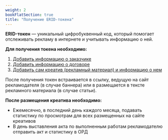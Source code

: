 ```yaml
---
weight: 2
bookFlatSection: true
title: "Получение ERID-токена"
---
```


**ERID-токен** — уникальный цифробуквенный код, который помогает отслеживать рекламу в интернете и учитывать информацию о ней.
 
**Для получения токена необходимо:**
1. [Добавить информацию о заказчике](./add-client)
1. [Добавить информацию о договоре ](./add-contract)
1. [Добавить сам креатив (рекламный материал) и информацию о нем](./add-creative)

После получения токен встраивается в ссылку, ведущую на сайт рекламодателя (в случае баннера) или в размещается в тексте рекламного материала (в случае статьи).

**После размещения креатива необходимо:**
- Ежемесячно, в последний день каждого месяца, подавать статистику по просмотрам для всех размещенных на сайте креативов
- В день выставления акта по выполненным работам рекламодателю отправить акт и статистику в ОРД